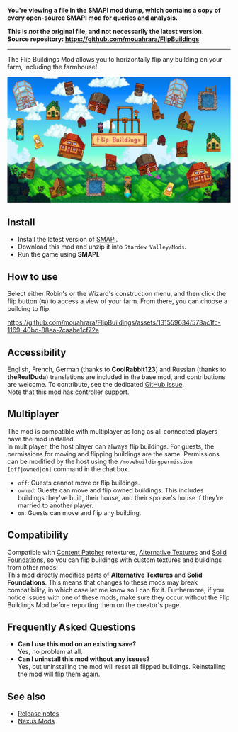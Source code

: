 **You're viewing a file in the SMAPI mod dump, which contains a copy of every open-source SMAPI mod
for queries and analysis.**

**This is _not_ the original file, and not necessarily the latest version.**  
**Source repository: https://github.com/mouahrara/FlipBuildings**

----

The Flip Buildings Mod allows you to horizontally flip any building on your farm, including the farmhouse!

![](docs/images/main.jpg)

## Install
- Install the latest version of [SMAPI](https://smapi.io).
- Download this mod and unzip it into `Stardew Valley/Mods`.
- Run the game using **SMAPI**.

## How to use
Select either Robin's or the Wizard's construction menu, and then click the flip button (↹) to access a view of your farm. From there, you can choose a building to flip.

https://github.com/mouahrara/FlipBuildings/assets/131559634/573ac1fc-1169-40bd-88ea-7caabe1cf72e

## Accessibility
English, French, German (thanks to **CoolRabbit123**) and Russian (thanks to **theRealDuda**) translations are included in the base mod, and contributions are welcome. To contribute, see the dedicated [GitHub issue](https://github.com/StardewModders/mod-translations/issues/61).  
Note that this mod has controller support.

## Multiplayer
The mod is compatible with multiplayer as long as all connected players have the mod installed.  
In multiplayer, the host player can always flip buildings. For guests, the permissions for moving and flipping buildings are the same. Permissions can be modified by the host using the `/movebuildingpermission [off|owned|on]` command in the chat box.
- `off`: Guests cannot move or flip buildings.
- `owned`: Guests can move and flip owned buildings. This includes buildings they've built, their house, and their spouse's house if they're married to another player.
- `on`: Guests can move and flip any building.

## Compatibility
Compatible with [Content Patcher](https://www.nexusmods.com/stardewvalley/mods/1915) retextures, [Alternative Textures](https://www.nexusmods.com/stardewvalley/mods/9246) and [Solid Foundations](https://www.nexusmods.com/stardewvalley/mods/12311), so you can flip buildings with custom textures and buildings from other mods!  
This mod directly modifies parts of **Alternative Textures** and **Solid Foundations**. This means that changes to these mods may break compatibility, in which case let me know so I can fix it. Furthermore, if you notice issues with one of these mods, make sure they occur without the Flip Buildings Mod before reporting them on the creator's page.

## Frequently Asked Questions
- **Can I use this mod on an existing save?**  
Yes, no problem at all.
- **Can I uninstall this mod without any issues?**  
Yes, but uninstalling the mod will reset all flipped buildings. Reinstalling the mod will flip them again.

## See also
- [Release notes](https://github.com/mouahrara/FlipBuildings/releases)
- [Nexus Mods](https://www.nexusmods.com/stardewvalley/mods/18444)
